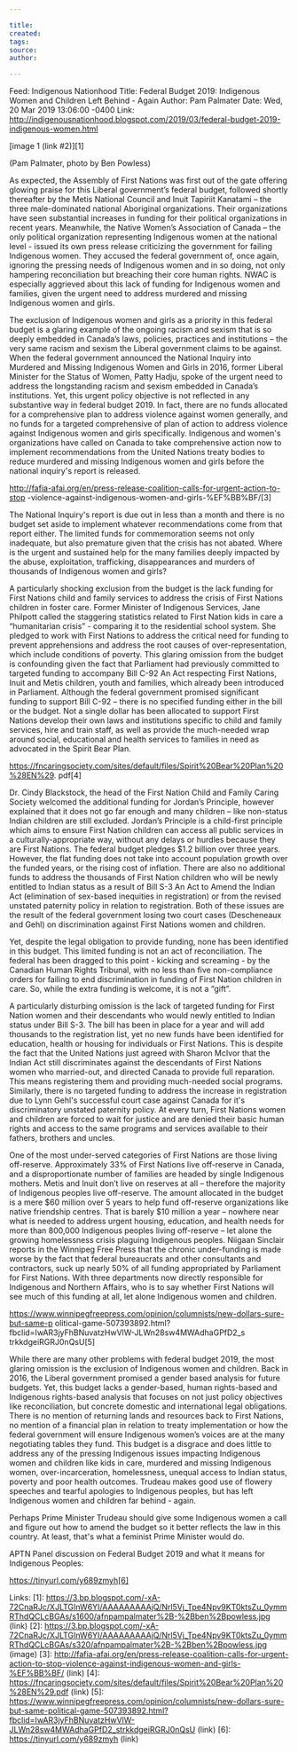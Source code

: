 ```yaml
---

title:
created:
tags:
source:
author:

---
```

Feed: Indigenous Nationhood
Title: Federal Budget 2019: Indigenous Women and Children Left Behind - Again
Author: Pam Palmater
Date: Wed, 20 Mar 2019 13:06:00 -0400
Link: http://indigenousnationhood.blogspot.com/2019/03/federal-budget-2019-indigenous-women.html
 
 
[image 1 (link #2)][1]
 
(Pam Palmater, photo by Ben Powless)
 
 
As expected, the Assembly of First Nations was first out of the gate offering 
glowing praise for this Liberal government’s federal budget, followed shortly 
thereafter by the Metis National Council and Inuit Tapiriit Kanatami – the three
male-dominated national Aboriginal organizations. Their organizations have seen 
substantial increases in funding for their political organizations in recent 
years. Meanwhile, the Native Women’s Association of Canada – the only political 
organization representing Indigenous women at the national level - issued its 
own press release criticizing the government for failing Indigenous women. They 
accused the federal government of, once again, ignoring the pressing needs of 
Indigenous women and in so doing, not only hampering reconciliation but 
breaching their core human rights. NWAC is especially aggrieved about this lack 
of funding for Indigenous women and families, given the urgent need to address 
murdered and missing Indigenous women and girls.
 
 
The exclusion of Indigenous women and girls as a priority in this federal budget
is a glaring example of the ongoing racism and sexism that is so deeply embedded
in Canada’s laws, policies, practices and institutions – the very same racism 
and sexism the Liberal government claims to be against. When the federal 
government announced the National Inquiry into Murdered and Missing Indigenous 
Women and Girls in 2016, former Liberal Minister for the Status of Women, Patty 
Hadju, spoke of the urgent need to address the longstanding racism and sexism 
embedded in Canada’s institutions. Yet, this urgent policy objective is not 
reflected in any substantive way in federal budget 2019. In fact, there are no 
funds allocated for a comprehensive plan to address violence against women 
generally, and no funds for a targeted comprehensive of plan of action to 
address violence against Indigenous women and girls specifically. Indigenous and
women's organizations have called on Canada to take comprehensive action now to 
implement recommendations from the United Nations treaty bodies to reduce 
murdered and missing Indigenous women and girls before the national inquiry's 
report is released. 
 
 
http://fafia-afai.org/en/press-release-coalition-calls-for-urgent-action-to-stop
-violence-against-indigenous-women-and-girls-%EF%BB%BF/[3]
 
 
The National Inquiry's report is due out in less than a month and there is no 
budget set aside to implement whatever recommendations come from that report 
either. The limited funds for commemoration seems not only inadequate, but also 
premature given that the crisis has not abated. Where is the urgent and 
sustained help for the many families deeply impacted by the abuse, exploitation,
trafficking, disappearances and murders of thousands of Indigenous women and 
girls?
 
 
A particularly shocking exclusion from the budget is the lack funding for First 
Nations child and family services to address the crisis of First Nations 
children in foster care. Former Minister of Indigenous Services, Jane Philpott 
called the staggering statistics related to First Nation kids in care a 
“humanitarian crisis” - comparing it to the residential school system. She 
pledged to work with First Nations to address the critical need for funding to 
prevent apprehensions and address the root causes of over-representation, which 
include conditions of poverty. This glaring omission from the budget is 
confounding given the fact that Parliament had previously committed to targeted 
funding to accompany Bill C-92 An Act respecting First Nations, Inuit and Metis 
children, youth and families, which already been introduced in Parliament. 
Although the federal government promised significant funding to support Bill 
C-92 – there is no specified funding either in the bill or the budget. Not a 
single dollar has been allocated to support First Nations develop their own laws
and institutions specific to child and family services, hire and train staff, as
well as provide the much-needed wrap around social, educational and health 
services to families in need as advocated in the Spirit Bear Plan.
 
 
https://fncaringsociety.com/sites/default/files/Spirit%20Bear%20Plan%20%28EN%29.
pdf[4]
 
 
Dr. Cindy Blackstock, the head of the First Nation Child and Family Caring 
Society welcomed the additional funding for Jordan’s Principle, however 
explained that it does not go far enough and many children – like non-status 
Indian children are still excluded. Jordan’s Principle is a child-first 
principle which aims to ensure First Nation children can access all public 
services in a culturally-appropriate way, without any delays or hurdles because 
they are First Nations. The federal budget pledges $1.2 billion over three 
years. However, the flat funding does not take into account population growth 
over the funded years, or the rising cost of inflation. There are also no 
additional funds to address the thousands of First Nation children who will be 
newly entitled to Indian status as a result of Bill S-3 An Act to Amend the 
Indian Act (elimination of sex-based inequities in registration) or from the 
revised unstated paternity policy in relation to registration. Both of these 
issues are the result of the federal government losing two court cases 
(Descheneaux and Gehl) on discrimination against First Nations women and 
children. 
 
 
Yet, despite the legal obligation to provide funding, none has been identified 
in this budget. This limited funding is not an act of reconciliation. The 
federal has been dragged to this point - kicking and screaming - by the Canadian
Human Rights Tribunal, with no less than five non-compliance orders for failing 
to end discrimination in funding of First Nation children in care. So, while the
extra funding is welcome, it is not a “gift”. 
 
 
A particularly disturbing omission is the lack of targeted funding for First 
Nation women and their descendants who would newly entitled to Indian status 
under Bill S-3. The bill has been in place for a year and will add thousands to 
the registration list, yet no new funds have been identified for education, 
health or housing for individuals or First Nations. This is despite the fact 
that the United Nations just agreed with Sharon McIvor that the Indian Act still
discriminates against the descendants of First Nations women who married-out, 
and directed Canada to provide full reparation. This means registering them and 
providing much-needed social programs. Similarly, there is no targeted funding 
to address the increase in registration due to Lynn Gehl's successful court case
against Canada for it's discriminatory unstated paternity policy. At every turn,
First Nations women and children are forced to wait for justice and are denied 
their basic human rights and access to the same programs and services available 
to their fathers, brothers and uncles. 
 
 
One of the most under-served categories of First Nations are those living 
off-reserve. Approximately 33% of First Nations live off-reserve in Canada, and 
a disproportionate number of families are headed by single Indigenous mothers. 
Metis and Inuit don’t live on reserves at all – therefore the majority of 
Indigenous peoples live off-reserve. The amount allocated in the budget is a 
mere $60 million over 5 years to help fund off-reserve organizations like native
friendship centres. That is barely $10 million a year – nowhere near what is 
needed to address urgent housing, education, and health needs for more than 
800,000 Indigenous peoples living off-reserve – let alone the growing 
homelessness crisis plaguing Indigenous peoples. Niigaan Sinclair reports in the
Winnipeg Free Press that the chronic under-funding is made worse by the fact 
that federal bureaucrats and other consultants and contractors, suck up nearly 
50% of all funding appropriated by Parliament for First Nations. With three 
departments now directly responsible for Indigenous and Northern Affairs, who is
to say whether First Nations will see much of this funding at all, let alone 
Indigenous women and children.
 
 
https://www.winnipegfreepress.com/opinion/columnists/new-dollars-sure-but-same-p
olitical-game-507393892.html?fbclid=IwAR3jyFhBNuvatzHwVlW-JLWn28sw4MWAdhaGPfD2_s
trkkdgeiRGRJ0nQsU[5]
 
 
While there are many other problems with federal budget 2019, the most glaring 
omission is the exclusion of Indigenous women and children. Back in 2016, the 
Liberal government promised a gender based analysis for future budgets. Yet, 
this budget lacks a gender-based, human rights-based and Indigenous rights-based
analysis that focuses on not just policy objectives like reconciliation, but 
concrete domestic and international legal obligations. There is no mention of 
returning lands and resources back to First Nations, no mention of a financial 
plan in relation to treaty implementation or how the federal government will 
ensure Indigenous women’s voices are at the many negotiating tables they fund. 
This budget is a disgrace and does little to address any of the pressing 
Indigenous issues impacting Indigenous women and children like kids in care, 
murdered and missing Indigenous women, over-incarceration, homelessness, unequal
access to Indian status, poverty and poor health outcomes. Trudeau makes good 
use of flowery speeches and tearful apologies to Indigenous peoples, but has 
left Indigenous women and children far behind - again. 
 
 
Perhaps Prime Minister Trudeau should give some Indigenous women a call and 
figure out how to amend the budget so it better reflects the law in this 
country. At least, that's what a feminist Prime Minister would do.
 
 
 
APTN Panel discussion on Federal Budget 2019 and what it means for Indigenous 
Peoples:
 
https://tinyurl.com/y689zmyh[6]
 
 
 
 
 
 
Links: 
[1]: https://3.bp.blogspot.com/-xA-72CnaRJc/XJLTGInW6YI/AAAAAAAAAjQ/Nrl5Vj_Tpe4Npv9KT0ktsZu_0ymmRThdQCLcBGAs/s1600/afnpampalmater%2B-%2Bben%2Bpowless.jpg (link)
[2]: https://3.bp.blogspot.com/-xA-72CnaRJc/XJLTGInW6YI/AAAAAAAAAjQ/Nrl5Vj_Tpe4Npv9KT0ktsZu_0ymmRThdQCLcBGAs/s320/afnpampalmater%2B-%2Bben%2Bpowless.jpg (image)
[3]: http://fafia-afai.org/en/press-release-coalition-calls-for-urgent-action-to-stop-violence-against-indigenous-women-and-girls-%EF%BB%BF/ (link)
[4]: https://fncaringsociety.com/sites/default/files/Spirit%20Bear%20Plan%20%28EN%29.pdf (link)
[5]: https://www.winnipegfreepress.com/opinion/columnists/new-dollars-sure-but-same-political-game-507393892.html?fbclid=IwAR3jyFhBNuvatzHwVlW-JLWn28sw4MWAdhaGPfD2_strkkdgeiRGRJ0nQsU (link)
[6]: https://tinyurl.com/y689zmyh (link)

